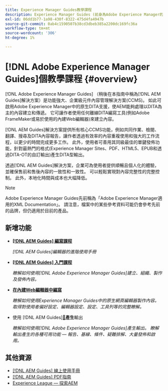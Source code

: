 ```yaml
---
title: Experience Manager Guides教學課程
description: Experience Manager Guides (前身為Adobe Experience Manager的XML Documentation)教學課程系列。
exl-id: 06dd1b77-1a98-430f-8322-475d4fa4947b
source-git-commit: 0ab4c1590507b38cd3dbeb385a2200dc169fc36a
workflow-type: tm+mt
source-wordcount: '306'
ht-degree: 1%

---
```


# [!DNL Adobe Experience Manager Guides]個教學課程 {#overview}

[!DNL Adobe Experience Manager Guides] （稍後在本指南中稱為[!DNL AEM Guides]解決方案）是功能強大、企業級元件內容管理解決方案(CCMS)。 如此可啟用Adobe Experience Manager中的原生DITA支援，使AEM能夠處理以DITA為主的內容建立和傳遞。 它可讓作者使用任何離線DITA編寫工具(例如Adobe FrameMaker或易於使用的內建Web編輯器)來建立內容。

[!DNL AEM Guides]解決方案提供所有核心CCMS功能，例如共同作業、檢閱、翻譯、搜尋及DITA內容報告，讓作者透過有效率的內容重複使用和強大的工作流程，以更少的時間完成更多工作。 此外，使用者可善用其同級最佳的單鍵發佈功能，針對最熱門的格式(Experience Manager Sites、PDF、HTML5、EPUB和透過DITA-OT的自訂輸出)產生DITA型輸出。

透過[!DNL AEM Guides]解決方案，企業可為使用者提供順暢且個人化的體驗，並確保售前和售後內容的一致性和一致性。 可以輕鬆實現對內容完整性的完整控制。 此外，本地化時間與成本也大幅降低。

>[!NOTE]
> 
> Adobe Experience Manager Guides先前稱為「Adobe Experience Manager適用的XML Documentation」。 請注意，檔案中的某些參考資料可能仍會參考先前的品牌，但仍適用於目前的產品。

## 新增功能

* **[[!DNL AEM Guides] 編寫課程](course-3/overview.md)**

  *[!DNL AEM Guides]編輯器的進階使用手冊*

* **[[!DNL AEM Guides] 入門課程](course-1/overview.md)**

  *瞭解如何使用[!DNL Adobe Experience Manager Guides]建立、組織、製作及發佈內容。*

* **[在內建Web編輯器中編寫](course-3/overview.md)**

  *瞭解如何使用Experience Manager Guides中的原生網頁編輯器製作內容。 取得對使用者偏好設定、編輯器設定、設定、工具列等的完整瞭解。*

* 使用&#x200B; [!DNL AEM Guides][&#128279;](course-2/overview.md)**產生**&#x200B;輸出

  *瞭解如何使用[!DNL Adobe Experience Manager Guides]產生輸出。 瞭解輸出產生的各種可用功能 — 報告、基線、條件、疑難排解、大量發佈和啟用。*


## 其他資源

* [[!DNL AEM Guides] 線上使用手冊](https://help.adobe.com/en_US/xml-documentation-for-adobe-experience-manager/index.html)
* [[!DNL AEM Guides] PDF指南](https://helpx.adobe.com/support/xml-documentation-for-experience-manager.html)
* [Experience League — 探索AEM](https://experienceleague.adobe.com/#recommended/solutions/experience-manager)
